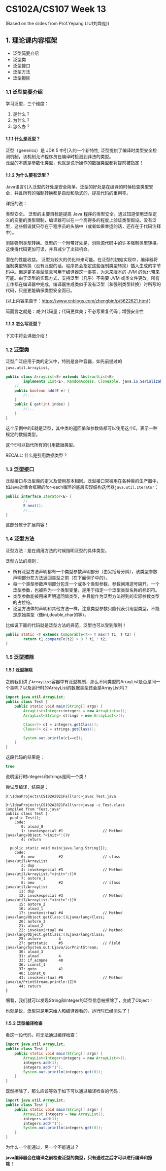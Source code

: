 # CS102A/CS107 Week 13
(Based on the slides from Prof.Yepang LIU(刘烨庞))        

## 1. 理论课内容框架
- 泛型简要介绍
- 泛型类
- 泛型接口
- 泛型方法
- 泛型擦除

### 1.1 泛型简要介绍
学习泛型，三个维度：       
1. 是什么？
2. 为什么？
3. 怎么办？

#### 1.1.1 什么是泛型？

泛型（generics）是 JDK 5 中引入的一个新特性, 泛型提供了编译时类型安全检测机制，该机制允许程序员在编译时检测到非法的类型。          
泛型的本质是参数化类型，也就是说所操作的数据类型都将提前被指定！         

#### 1.1.2 为什么要有泛型？
Java语言引入泛型的好处是安全简单。泛型的好处是在编译的时候检查类型安全，并且所有的强制转换都是自动和隐式的，提高代码的重用率。

详细的说：

类型安全。 泛型的主要目标是提高 Java 程序的类型安全。通过知道使用泛型定义的变量的类型限制，编译器可以在一个高得多的程度上验证类型假设。没有泛型，这些假设就只存在于程序员的头脑中（或者如果幸运的话，还存在于代码注释中）。

消除强制类型转换。泛型的一个附带好处是，消除源代码中的许多强制类型转换。这使得代码更加可读，并且减少了出错机会。

潜在的性能收益。 泛型为较大的优化带来可能。在泛型的初始实现中，编译器将强制类型转换（没有泛型的话，程序员会指定这些强制类型转换）插入生成的字节码中。但是更多类型信息可用于编译器这一事实，为未来版本的 JVM 的优化带来可能。由于泛型的实现方式，支持泛型（几乎）不需要 JVM 或类文件更改。所有工作都在编译器中完成，编译器生成类似于没有泛型（和强制类型转换）时所写的代码，只是更能确保类型安全而已。

(以上内容来自于：https://www.cnblogs.com/zhengbin/p/5622621.html )

简而言之就是：减少代码量；代码更优美；不必写重复代码；增强安全性

#### 1.1.3 怎么写泛型？

下文中将会详细介绍！

### 1.2 泛型类

泛型广泛应用于类的定义中，特别是各种容器，如先前提过的```java.util.ArrayList```。
```java
public class ArrayList<E> extends AbstractList<E>
        implements List<E>, RandomAccess, Cloneable, java.io.Serializable{
    //...
    public boolean add(E e) {
        //...
    }
    public E get(int index) {
        //...
    }
}
```

这个示例中的E就是泛型，其中类的返回值和参数值都可以使用这个E，表示一种规定的数据类型。

这个E可以指代所有的引用数据类型。

RECALL: 什么是引用数据类型？

### 1.3 泛型接口
泛型接口与泛型类的定义及使用基本相同。泛型接口常被用在各种类的生产器中，如Java对集合框架的for-each循环的底层实现结构迭代器```java.util.Iterator```：
```java
public interface Iterator<E> {
        //...
        E next();
        //...
}
```
这部分属于扩展内容！

### 1.4 泛型方法

泛型方法：是在调用方法的时候指明泛型的具体类型。

泛型方法的规则：      
- 所有泛型方法声明都有一个类型参数声明部分（由尖括号分隔），该类型参数声明部分在方法返回类型之前（在下面例子中的<E>）。
- 每一个类型参数声明部分包含一个或多个类型参数，参数间用逗号隔开。一个泛型参数，也被称为一个类型变量，是用于指定一个泛型类型名称的标识符。
- 类型参数能被用来声明返回值类型，并且能作为泛型方法得到的实际参数类型的占位符。
- 泛型方法体的声明和其他方法一样。注意类型参数只能代表引用型类型，不能是原始类型（像int,double,char的等）。
        
比如说下面的代码就是泛型方法的典范，泛型也可以受到限制！
```java
public static <T extends Comparable<T>> T max(T t1, T t2) {
        return t1.compareTo(t2) > 0 ? t1 : t2;
}
```

### 1.5 泛型擦除

#### 1.5.1 泛型擦除
之前我们讲了```ArrayList```容器中有泛型机制，那么不同类型的ArrayList是否是同一个类呢？以及运行时的ArrayList的数据类型还会是ArrayList<E>吗？

```java
import java.util.ArrayList;
public class Test {
    public static void main(String[] args) {
        ArrayList<Integer>integers = new ArrayList<>();
        ArrayList<String> strings = new ArrayList<>();

        Class<?> c1 = integers.getClass();
        Class<?> c2 = strings.getClass();

        System.out.println(c1==c2);
    }
}
```
这段代码的结果是：
```java
true
```
说明运行时integers和strings是同一个类！
        
尝试反编译，结果是：
```
D:\IdeaProjects\CS102A2021Fall\src>javac Test.java

D:\IdeaProjects\CS102A2021Fall\src>javap -c Test.class
Compiled from "Test.java"
public class Test {
  public Test();
    Code:
       0: aload_0
       1: invokespecial #1                  // Method java/lang/Object."<init>":()V
       4: return

  public static void main(java.lang.String[]);
    Code:
       0: new           #2                  // class java/util/ArrayList
       3: dup
       4: invokespecial #3                  // Method java/util/ArrayList."<init>":()V
       7: astore_1
       8: new           #2                  // class java/util/ArrayList
      11: dup
      12: invokespecial #3                  // Method java/util/ArrayList."<init>":()V
      15: astore_2
      16: aload_1
      17: invokevirtual #4                  // Method java/lang/Object.getClass:()Ljava/lang/Class;
      20: astore_3
      21: aload_2
      22: invokevirtual #4                  // Method java/lang/Object.getClass:()Ljava/lang/Class;
      25: astore        4
      27: getstatic     #5                  // Field java/lang/System.out:Ljava/io/PrintStream;
      30: aload_3
      31: aload         4
      33: if_acmpne     40
      36: iconst_1
      37: goto          41
      40: iconst_0
      41: invokevirtual #6                  // Method java/io/PrintStream.println:(Z)V
      44: return
}
```

细看，我们就可以发现String和Integer的泛型信息被擦除了，变成了Object！      
        
也就是说，泛型只是用来给人和编译器看的，运行时已经消失了！

#### 1.5.2 泛型编译检查
看这一段代码，将无法通过编译检查：     
```java
import java.util.ArrayList;
public class Test {
    public static void main(String[] args) {
        ArrayList<Integer>integers = new ArrayList<>();
        integers.add(1);
        integers.add("1");
        System.out.println(integers.get(0));
    }
}
```
既然擦除了，那么应该等效于如下可以通过编译检查的代码：
```java
import java.util.ArrayList;
public class Test {
    public static void main(String[] args) {
        ArrayList integers = new ArrayList();
        integers.add(1);
        integers.add("1");
        System.out.println(integers.get(0));
    }
}
```
为什么一个能通过，另一个不能通过？

**java编译器会在编译之前检查泛型的类型，只有通过之后才可以进行编译和擦除！**
